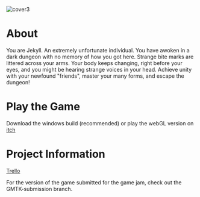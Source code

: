 ![cover3](https://user-images.githubusercontent.com/10676622/121823661-56385a00-cc6c-11eb-9f50-a9ef10a2df42.PNG)
# About
You are Jekyll. An extremely unfortunate individual. You have awoken in a dark dungeon with no memory of how you got here. Strange bite marks are littered across your arms.  Your body keeps changing, right before your eyes, and you might be hearing strange voices in your head.
Achieve unity with your newfound "friends",  master your many forms, and escape the dungeon!

# Play the Game
Download the windows build (recommended) or play the webGL version on [itch](https://ryancross.itch.io/jekyll)

# Project Information
[Trello](https://trello.com/b/q2ckK857/gmtk-game-jam-2021)

For the version of the game submitted for the game jam, check out the GMTK-submission branch.

